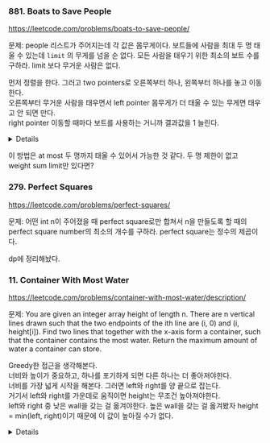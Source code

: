 

### 881. Boats to Save People

https://leetcode.com/problems/boats-to-save-people/

문제: people 리스트가 주어지는데 각 값은 몸무게이다. 보트들에 사람을 최대 두 명 태울 수 있는데 `limit` 의 무게를 넘을 순 없다. 모든 사람을 태우기 위한 최소의 보트 수를 구하라.
limit 보다 무거운 사람은 없다.


먼저 정렬을 한다. 그러고 two pointers로 오른쪽부터 하나, 왼쪽부터 하나를 놓고 이동한다.   
오른쪽부터 무거운 사람을 태우면서 left pointer 몸무게가 더 태울 수 있는 무게면 태우고 안 되면 만다.    
right pointer 이동할 때마다 보트를 사용하는 거니까 결과값을 1 늘린다.

<details>

```py
    def numRescueBoats(self, people: List[int], limit: int) -> int:
        people.sort()
        l, r = 0, len(people) - 1
        cnt = 0
        while l < r:
            if people[r] + people[l] <= limit:
                l += 1
            r -= 1
            cnt += 1
        if l == r:
            cnt += 1
        
        return cnt
```

</details>

이 방법은 at most 두 명까지 태울 수 있어서 가능한 것 같다. 두 명 제한이 없고 weight sum limit만 있다면? 




### 279. Perfect Squares

https://leetcode.com/problems/perfect-squares/

문제: 어떤 int n이 주어졌을 때 perfect square로만 합쳐서 n을 만들도록 할 때의 perfect square number의 최소의 개수를 구하라. perfect square는 정수의 제곱이다.

dp에 정리해놨다.









### 11. Container With Most Water

https://leetcode.com/problems/container-with-most-water/description/

문제: You are given an integer array height of length n. There are n vertical lines drawn such that the two endpoints of the ith line are (i, 0) and (i, height[i]).
Find two lines that together with the x-axis form a container, such that the container contains the most water.
Return the maximum amount of water a container can store.

Greedy한 접근을 생각해본다.   
너비와 높이가 중요하고, 하나를 포기하게 되면 다른 하나는 더 좋아져야한다.   
너비를 가장 넓게 시작을 해본다. 그러면 left와 right를 양 끝으로 잡는다.    
거기서 left와 right를 가운데로 움직이면 height는 무조건 높아져야한다.    
left와 right 중 낮은 wall을 갖는 걸 옮겨야한다. 높은 wall을 갖는 걸 옮겨봤자 height = min(left, right)이기 때문에 이 값이 높아질 수가 없다.   


<details>


```py
    def maxArea(self, height: List[int]) -> int:
        left, right = 0, len(height) - 1
        ans = 0
        while left < right:
            l_height, r_height = height[left], height[right]
            cur = (right - left) * min(l_height, r_height)
            ans = max(cur, ans)
            if l_height > r_height:
                right -= 1
            else:
                left += 1
        
        return ans
```


</details>
